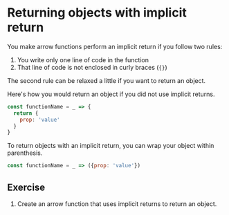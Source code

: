 # Returning objects with implicit return

You make arrow functions perform an implicit return if you follow two rules:

1. You write only one line of code in the function
2. That line of code is not enclosed in curly braces (`{}`)

The second rule can be relaxed a little if you want to return an object.

Here's how you would return an object if you did not use implicit returns.

```js
const functionName = _ => {
  return {
    prop: 'value'
  }
}
```

To return objects with an implicit return, you can wrap your object within parenthesis.

```js
const functionName = _ => ({prop: 'value'})
```

## Exercise

1. Create an arrow function that uses implicit returns to return an object.